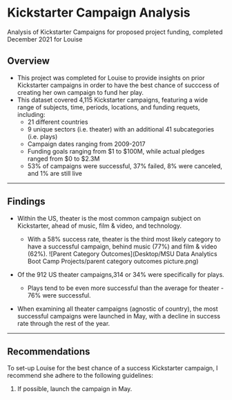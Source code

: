 # Kickstarter Campaign Analysis
Analysis of Kickstarter Campaigns for proposed project funding, completed December 2021 for Louise
## Overview
* This project was completed for Louise to provide insights on prior Kickstarter campaigns in order to have the best chance of succcess of creating her own campaign to fund her play.
* This dataset covered 4,115 Kickstarter campaigns, featuring a wide range of subjects, time, periods, locations, and funding requets, including:
  * 21 different countries
  * 9 unique sectors (i.e. theater) with an additional 41 subcategories (i.e. plays)
  * Campaign dates ranging from 2009-2017
  * Funding goals ranging from $1 to $100M, while actual pledges ranged from $0 to $2.3M
  * 53% of campaigns were successful, 37% failed, 8% were canceled, and 1% are still live
 ---
 ## Findings
 * Within the US, theater is the most common campaign subject on Kickstarter, ahead of music, film & video, and technology.
   * With a 58% success rate, theater is the third most likely category to have a successful campaign, behind music (77%) and film & video (62%).
   ![Parent Category Outcomes](Desktop/MSU Data Analytics Boot Camp Projects/parent category outcomes picture.png)
   
   
   
   
 * Of the 912 US theater campaigns,314 or 34% were specifically for plays.
   * Plays tend to be even more successful than the average for theater - 76% were successful.
 * When examining all theater campaigns (agnostic of country), the most successful campaigns were launched in May, with a decline in success rate through the rest of the year.
 
---
## Recommendations
To set-up Louise for the best chance of a success Kickstarter campaign, I recommend she adhere to the following guidelines:
  1. If possible, launch the campaign in May.
